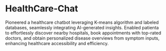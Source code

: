 # HealthCare-Chat
Pioneered a healthcare chatbot leveraging K-means algorithm and labeled databases, seamlessly integrating AI-generated insights.
Enabled patienta to effortlessly discover nearby hospitals, book appointments with top-rated doctors, and obtain personalized disease
overviews from symptom inputs, enhancing healthcare accessibility and efficiency.
